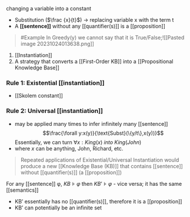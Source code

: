 changing a variable into a constant
- Substitution ($\frac {x}{t}$) → replacing variable x with the term t
- A **[[sentence]]** without any [[quantifier(s)]] is a [[proposition]]

>	#Example 
>	In Greedy(y) we cannot say that it is True/False;![[Pasted image 20231024013638.png]]

1. [[Instantiation]]
2. A strategy that converts a [[First-Order KB]] into a [[Propositional Knowledge Base]]

### Rule 1: Existential [[instantiation]]
- [[Skolem constant]]

### Rule 2: Universal [[instantiation]]
- may be applied many times to infer infinitely many [[sentence]]$$\frac{\forall y:x(y)}{\text{Subst}(\{y/t\},x(y))}$$
Essentially, we can turn $\forall x: King(x)\ into\ King(John)$
- where $x$ can be anything, John, Richard, etc.

> Repeated applications of Existential/Universal Instantiation would produce a new [[Knowledge Base (KB)]] that contains [[sentence]] without [[quantifier(s)]] (a [[proposition]])

For any [[sentence]] φ, $KB ⊧ φ$ then $KB’ ⊧ φ$ - vice versa; it has the same [[semantics]]
- KB’ essentially has no [[quantifier(s)]], therefore it is a [[proposition]]
- KB’ can potentially be an infinite set